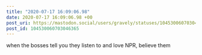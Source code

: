 ```yaml
---
title: "2020-07-17 16:09:06.98"
date: 2020-07-17 16:09:06.98 +00
post_uri: https://mastodon.social/users/gravely/statuses/104530060703046365
post_id: 104530060703046365
---
```

when the bosses tell you they listen to and love NPR, believe them


